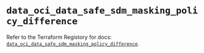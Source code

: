 # `data_oci_data_safe_sdm_masking_policy_difference`

Refer to the Terraform Registory for docs: [`data_oci_data_safe_sdm_masking_policy_difference`](https://registry.terraform.io/providers/oracle/oci/6.18.0/docs/data-sources/data_safe_sdm_masking_policy_difference).

